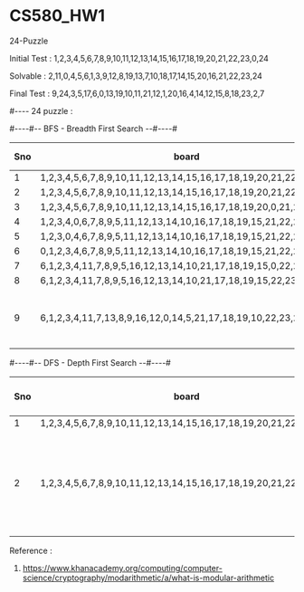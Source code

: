 # CS580_HW1
24-Puzzle



Initial Test : 1,2,3,4,5,6,7,8,9,10,11,12,13,14,15,16,17,18,19,20,21,22,23,0,24

Solvable : 2,11,0,4,5,6,1,3,9,12,8,19,13,7,10,18,17,14,15,20,16,21,22,23,24

Final Test : 9,24,3,5,17,6,0,13,19,10,11,21,12,1,20,16,4,14,12,15,8,18,23,2,7

#---- 24 puzzle :

#----#-- BFS - Breadth First Search --#----#

Sno	|	board									| number of moves |		Time Taken (Seconds)|				solution (s) |
----|-----------------------|-----------------|-----------------------|--------------------|
1		|1,2,3,4,5,6,7,8,9,10,11,12,13,14,15,16,17,18,19,20,21,22,23,0,24	|	1		| 0.00000000				|	R|
2		|1,2,3,4,5,6,7,8,9,10,11,12,13,14,15,16,17,18,19,20,21,22,0,23,24	|	2		|	0.00097060				|	RR|
3		|1,2,3,4,5,6,7,8,9,10,11,12,13,14,15,16,17,18,19,20,0,21,22,23,24	|	4		|	0.00000000				|	RRRR|
4		|1,2,3,4,0,6,7,8,9,5,11,12,13,14,10,16,17,18,19,15,21,22,23,24,20	|	4		|	0.00099707				|	DDDD|
5		|1,2,3,0,4,6,7,8,9,5,11,12,13,14,10,16,17,18,19,15,21,22,23,24,20	|	5		|	0.00498605				|	RDDDD|
6		|0,1,2,3,4,6,7,8,9,5,11,12,13,14,10,16,17,18,19,15,21,22,23,24,20	|	8		|	0.05382967				|	RRRRDDDD |
7		|6,1,2,3,4,11,7,8,9,5,16,12,13,14,10,21,17,18,19,15,0,22,23,24,20	|	12	|		1.33746266			|		UUUURRRRDDDD |
8		|6,1,2,3,4,11,7,8,9,5,16,12,13,14,10,21,17,18,19,15,22,23,24,20,0	|	16	|		16.48596382			|		LLLLUUUURRRRDDDD |
9		|6,1,2,3,4,11,7,13,8,9,16,12,0,14,5,21,17,18,19,10,22,23,24,20,15	|	Programs Crashes as the memory is full 

#----#-- DFS - Depth First Search --#----#

Sno	|	board									| number of moves |		Time Taken (Seconds)|				solution (s)|
----|-----------------------|-----------------|----------------------|-----------------|
1		|1,2,3,4,5,6,7,8,9,10,11,12,13,14,15,16,17,18,19,20,21,22,23,0,24|		1		|	0.00000000			|		R|
2		|1,2,3,4,5,6,7,8,9,10,11,12,13,14,15,16,17,18,19,20,21,22,0,23,24|		Program executes forever as there are many branches because of the depth.





Reference : 

1. https://www.khanacademy.org/computing/computer-science/cryptography/modarithmetic/a/what-is-modular-arithmetic
